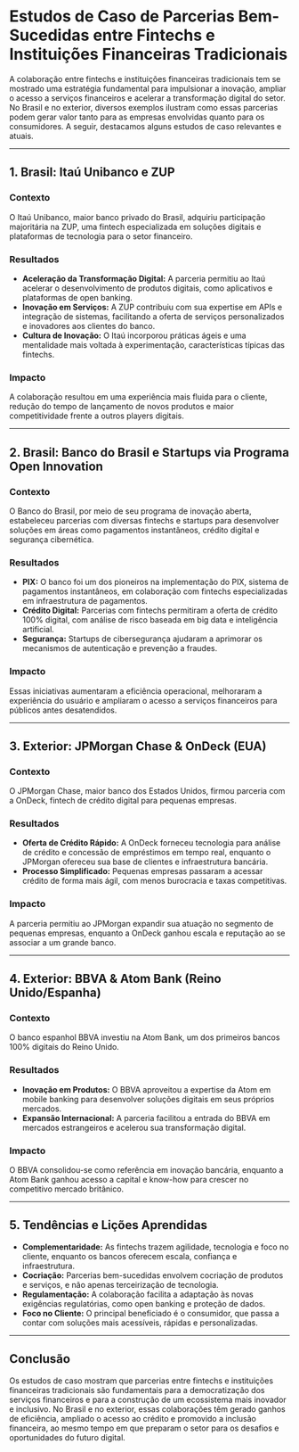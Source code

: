 # Estudos de Caso de Parcerias Bem-Sucedidas entre Fintechs e Instituições Financeiras Tradicionais

A colaboração entre fintechs e instituições financeiras tradicionais tem se mostrado uma estratégia fundamental para impulsionar a inovação, ampliar o acesso a serviços financeiros e acelerar a transformação digital do setor. No Brasil e no exterior, diversos exemplos ilustram como essas parcerias podem gerar valor tanto para as empresas envolvidas quanto para os consumidores. A seguir, destacamos alguns estudos de caso relevantes e atuais.

---

## 1. **Brasil: Itaú Unibanco e ZUP**

### **Contexto**
O Itaú Unibanco, maior banco privado do Brasil, adquiriu participação majoritária na ZUP, uma fintech especializada em soluções digitais e plataformas de tecnologia para o setor financeiro.

### **Resultados**
- **Aceleração da Transformação Digital:** A parceria permitiu ao Itaú acelerar o desenvolvimento de produtos digitais, como aplicativos e plataformas de open banking.
- **Inovação em Serviços:** A ZUP contribuiu com sua expertise em APIs e integração de sistemas, facilitando a oferta de serviços personalizados e inovadores aos clientes do banco.
- **Cultura de Inovação:** O Itaú incorporou práticas ágeis e uma mentalidade mais voltada à experimentação, características típicas das fintechs.

### **Impacto**
A colaboração resultou em uma experiência mais fluida para o cliente, redução do tempo de lançamento de novos produtos e maior competitividade frente a outros players digitais.

---

## 2. **Brasil: Banco do Brasil e Startups via Programa Open Innovation**

### **Contexto**
O Banco do Brasil, por meio de seu programa de inovação aberta, estabeleceu parcerias com diversas fintechs e startups para desenvolver soluções em áreas como pagamentos instantâneos, crédito digital e segurança cibernética.

### **Resultados**
- **PIX:** O banco foi um dos pioneiros na implementação do PIX, sistema de pagamentos instantâneos, em colaboração com fintechs especializadas em infraestrutura de pagamentos.
- **Crédito Digital:** Parcerias com fintechs permitiram a oferta de crédito 100% digital, com análise de risco baseada em big data e inteligência artificial.
- **Segurança:** Startups de cibersegurança ajudaram a aprimorar os mecanismos de autenticação e prevenção a fraudes.

### **Impacto**
Essas iniciativas aumentaram a eficiência operacional, melhoraram a experiência do usuário e ampliaram o acesso a serviços financeiros para públicos antes desatendidos.

---

## 3. **Exterior: JPMorgan Chase & OnDeck (EUA)**

### **Contexto**
O JPMorgan Chase, maior banco dos Estados Unidos, firmou parceria com a OnDeck, fintech de crédito digital para pequenas empresas.

### **Resultados**
- **Oferta de Crédito Rápido:** A OnDeck forneceu tecnologia para análise de crédito e concessão de empréstimos em tempo real, enquanto o JPMorgan ofereceu sua base de clientes e infraestrutura bancária.
- **Processo Simplificado:** Pequenas empresas passaram a acessar crédito de forma mais ágil, com menos burocracia e taxas competitivas.

### **Impacto**
A parceria permitiu ao JPMorgan expandir sua atuação no segmento de pequenas empresas, enquanto a OnDeck ganhou escala e reputação ao se associar a um grande banco.

---

## 4. **Exterior: BBVA & Atom Bank (Reino Unido/Espanha)**

### **Contexto**
O banco espanhol BBVA investiu na Atom Bank, um dos primeiros bancos 100% digitais do Reino Unido.

### **Resultados**
- **Inovação em Produtos:** O BBVA aproveitou a expertise da Atom em mobile banking para desenvolver soluções digitais em seus próprios mercados.
- **Expansão Internacional:** A parceria facilitou a entrada do BBVA em mercados estrangeiros e acelerou sua transformação digital.

### **Impacto**
O BBVA consolidou-se como referência em inovação bancária, enquanto a Atom Bank ganhou acesso a capital e know-how para crescer no competitivo mercado britânico.

---

## 5. **Tendências e Lições Aprendidas**

- **Complementaridade:** As fintechs trazem agilidade, tecnologia e foco no cliente, enquanto os bancos oferecem escala, confiança e infraestrutura.
- **Cocriação:** Parcerias bem-sucedidas envolvem cocriação de produtos e serviços, e não apenas terceirização de tecnologia.
- **Regulamentação:** A colaboração facilita a adaptação às novas exigências regulatórias, como open banking e proteção de dados.
- **Foco no Cliente:** O principal beneficiado é o consumidor, que passa a contar com soluções mais acessíveis, rápidas e personalizadas.

---

## **Conclusão**

Os estudos de caso mostram que parcerias entre fintechs e instituições financeiras tradicionais são fundamentais para a democratização dos serviços financeiros e para a construção de um ecossistema mais inovador e inclusivo. No Brasil e no exterior, essas colaborações têm gerado ganhos de eficiência, ampliado o acesso ao crédito e promovido a inclusão financeira, ao mesmo tempo em que preparam o setor para os desafios e oportunidades do futuro digital.